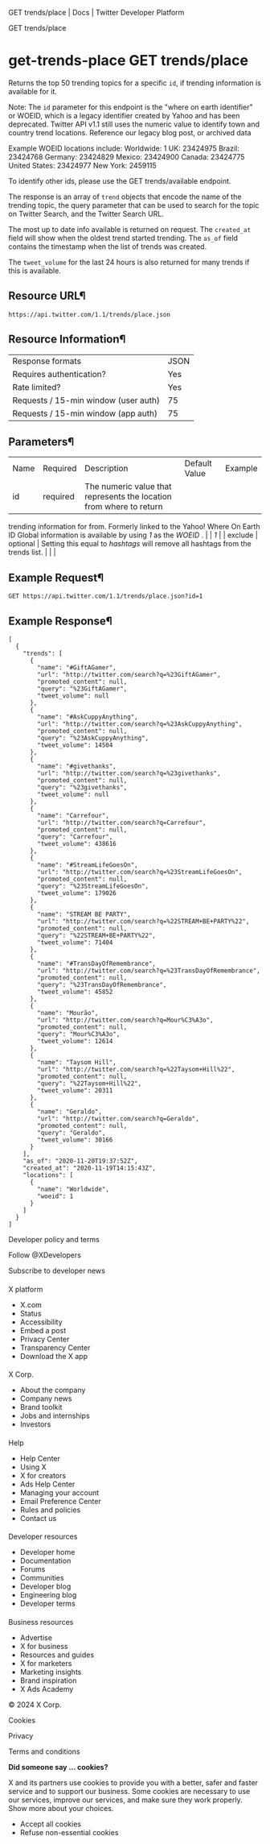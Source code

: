
GET trends/place | Docs | Twitter Developer Platform 

GET trends/place

get-trends-place
GET trends/place
================

Returns the top 50 trending topics for a specific `id`, if
trending information is available for it.

Note: The `id` parameter for this endpoint is the "where
on earth identifier" or WOEID, which is a legacy identifier created by
Yahoo and has been deprecated. Twitter API v1.1 still uses the numeric
value to identify town and country trend locations. Reference our legacy
blog
post, or archived
data

Example WOEID locations include: Worldwide: 1 UK: 23424975 Brazil:
23424768 Germany: 23424829 Mexico: 23424900 Canada: 23424775 United
States: 23424977 New York: 2459115

To identify other ids, please use the GET
trends/available endpoint.

The response is an array of `trend` objects that encode
the name of the trending topic, the query parameter that can be used to
search for the topic on Twitter
Search, and the Twitter Search URL.

The most up to date info available is returned on request. The
`created_at` field will show when the oldest trend started
trending. The `as_of` field contains the timestamp when the
list of trends was created.

The `tweet_volume` for the last 24 hours is also returned
for many trends if this is available.

Resource URL¶
-------------

`https://api.twitter.com/1.1/trends/place.json`

Resource Information¶
---------------------

|  |  |
| --- | --- |
| Response formats | JSON |
| Requires authentication? | Yes |
| Rate limited? | Yes |
| Requests / 15-min window (user auth) | 75 |
| Requests / 15-min window (app auth) | 75 |

Parameters¶
-----------

|  |  |  |  |  |
| --- | --- | --- | --- | --- |
| Name | Required | Description | Default Value | Example |
| id | required | The numeric value that represents the location from where to return
trending information for from. Formerly linked to the Yahoo! Where On
Earth ID Global information is available by using *1* as the
*WOEID* . |  | *1* |
| exclude | optional | Setting this equal to *hashtags* will remove all hashtags
from the trends list. |  |  |

Example Request¶
----------------

`GET https://api.twitter.com/1.1/trends/place.json?id=1`

Example Response¶
-----------------

```
[
  {
    "trends": [
      {
        "name": "#GiftAGamer",
        "url": "http://twitter.com/search?q=%23GiftAGamer",
        "promoted_content": null,
        "query": "%23GiftAGamer",
        "tweet_volume": null
      },
      {
        "name": "#AskCuppyAnything",
        "url": "http://twitter.com/search?q=%23AskCuppyAnything",
        "promoted_content": null,
        "query": "%23AskCuppyAnything",
        "tweet_volume": 14504
      },
      {
        "name": "#givethanks",
        "url": "http://twitter.com/search?q=%23givethanks",
        "promoted_content": null,
        "query": "%23givethanks",
        "tweet_volume": null
      },
      {
        "name": "Carrefour",
        "url": "http://twitter.com/search?q=Carrefour",
        "promoted_content": null,
        "query": "Carrefour",
        "tweet_volume": 438616
      },
      {
        "name": "#StreamLifeGoesOn",
        "url": "http://twitter.com/search?q=%23StreamLifeGoesOn",
        "promoted_content": null,
        "query": "%23StreamLifeGoesOn",
        "tweet_volume": 179026
      },
      {
        "name": "STREAM BE PARTY",
        "url": "http://twitter.com/search?q=%22STREAM+BE+PARTY%22",
        "promoted_content": null,
        "query": "%22STREAM+BE+PARTY%22",
        "tweet_volume": 71404
      },
      {
        "name": "#TransDayOfRemembrance",
        "url": "http://twitter.com/search?q=%23TransDayOfRemembrance",
        "promoted_content": null,
        "query": "%23TransDayOfRemembrance",
        "tweet_volume": 45852
      },
      {
        "name": "Mourão",
        "url": "http://twitter.com/search?q=Mour%C3%A3o",
        "promoted_content": null,
        "query": "Mour%C3%A3o",
        "tweet_volume": 12614
      },
      {
        "name": "Taysom Hill",
        "url": "http://twitter.com/search?q=%22Taysom+Hill%22",
        "promoted_content": null,
        "query": "%22Taysom+Hill%22",
        "tweet_volume": 20311
      },
      {
        "name": "Geraldo",
        "url": "http://twitter.com/search?q=Geraldo",
        "promoted_content": null,
        "query": "Geraldo",
        "tweet_volume": 30166
      }
    ],
    "as_of": "2020-11-20T19:37:52Z",
    "created_at": "2020-11-19T14:15:43Z",
    "locations": [
      {
        "name": "Worldwide",
        "woeid": 1
      }
    ]
  }
]
```

Developer policy and terms

Follow @XDevelopers

Subscribe to developer news

#### 
 X platform

* X.com
* Status
* Accessibility
* Embed a post
* Privacy Center
* Transparency Center
* Download the X app

#### 
 X Corp.

* About the company
* Company news
* Brand toolkit
* Jobs and internships
* Investors

#### 
 Help

* Help Center
* Using X
* X for creators
* Ads Help Center
* Managing your account
* Email Preference Center
* Rules and policies
* Contact us

#### 
 Developer resources

* Developer home
* Documentation
* Forums
* Communities
* Developer blog
* Engineering blog
* Developer terms

#### 
 Business resources

* Advertise
* X for business
* Resources and guides
* X for marketers
* Marketing insights
* Brand inspiration
* X Ads Academy

 © 2024 X Corp.

Cookies

Privacy

Terms and conditions

**Did someone say … cookies?**  

 X and its partners use cookies to provide you with a better, safer and
 faster service and to support our business. Some cookies are necessary to use
 our services, improve our services, and make sure they work properly.
 Show more about your choices.

* Accept all cookies
* Refuse non-essential cookies